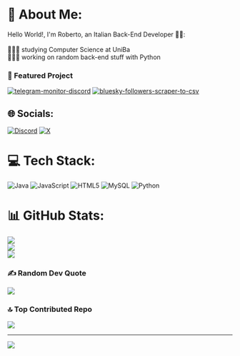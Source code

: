 # 💫 About Me:
Hello World!, I'm Roberto, an Italian Back-End Developer 👋🏼:<br><br>👨🏼‍🎓 studying Computer Science at UniBa<br>👨🏼‍💻 working on random back-end stuff with Python 

### 🚀 Featured Project
[![telegram-monitor-discord](https://github-readme-stats.vercel.app/api/pin/?username=not-knope&repo=telegram-monitor-discord&theme=dark&hide_border=false)](https://github.com/not-knope/telegram-monitor-discord)
[![bluesky-followers-scraper-to-csv](https://github-readme-stats.vercel.app/api/pin/?username=not-knope&repo=bluesky-followers-scraper-to-csv&theme=dark&hide_border=false)](https://github.com/not-knope/bluesky-followers-scraper-to-csv)

## 🌐 Socials:
[![Discord](https://img.shields.io/badge/Discord-%237289DA.svg?logo=discord&logoColor=white)](https://discord.gg/@knope.) [![X](https://img.shields.io/badge/X-black.svg?logo=X&logoColor=white)](https://x.com/knopeCS) 

# 💻 Tech Stack:
![Java](https://img.shields.io/badge/java-%23ED8B00.svg?style=for-the-badge&logo=openjdk&logoColor=white) ![JavaScript](https://img.shields.io/badge/javascript-%23323330.svg?style=for-the-badge&logo=javascript&logoColor=%23F7DF1E) ![HTML5](https://img.shields.io/badge/html5-%23E34F26.svg?style=for-the-badge&logo=html5&logoColor=white) ![MySQL](https://img.shields.io/badge/mysql-4479A1.svg?style=for-the-badge&logo=mysql&logoColor=white) ![Python](https://img.shields.io/badge/python-3670A0?style=for-the-badge&logo=python&logoColor=ffdd54)
# 📊 GitHub Stats:
![](https://github-readme-stats.vercel.app/api?username=not-knope&theme=dark&hide_border=false&include_all_commits=false&count_private=false)<br/>
![](https://nirzak-streak-stats.vercel.app/?user=not-knope&theme=dark&hide_border=false)<br/>
![](https://github-readme-stats.vercel.app/api/top-langs/?username=not-knope&theme=dark&hide_border=false&include_all_commits=false&count_private=false&layout=compact)

### ✍️ Random Dev Quote
![](https://quotes-github-readme.vercel.app/api?type=horizontal&theme=radical)

### 🔝 Top Contributed Repo
![](https://github-contributor-stats.vercel.app/api?username=not-knope&limit=5&theme=dark&combine_all_yearly_contributions=true)

---
[![](https://visitcount.itsvg.in/api?id=not-knope&icon=0&color=0)](https://visitcount.itsvg.in)

<!-- Proudly created with GPRM ( https://gprm.itsvg.in ) -->
